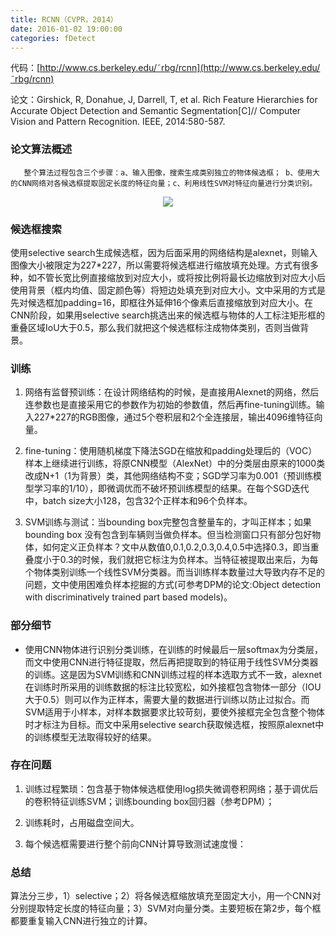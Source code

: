 ```yaml
---
title: RCNN（CVPR，2014）
date: 2016-01-02 19:00:00
categories: fDetect
---
```


<script type="text/javascript" src="http://cdn.mathjax.org/mathjax/latest/MathJax.js?config=default"></script>

代码：[http://www.cs.berkeley.edu/˜rbg/rcnn](http://www.cs.berkeley.edu/˜rbg/rcnn)

论文：Girshick, R, Donahue, J, Darrell, T, et al. Rich Feature Hierarchies for Accurate Object Detection and Semantic Segmentation[C]// Computer Vision and Pattern Recognition. IEEE, 2014:580-587.

### 论文算法概述

       整个算法过程包含三个步骤：a、输入图像，搜索生成类别独立的物体候选框； b、使用大的CNN网络对各候选框提取固定长度的特征向量；c、利用线性SVM对特征向量进行分类识别。

<center><img src="{{ site.baseurl }}/images/pdDetect/rcnn1.jpg"></center>

### 候选框搜索

   使用selective search生成候选框，因为后面采用的网络结构是alexnet，则输入图像大小被限定为227*227，所以需要将候选框进行缩放填充处理。方式有很多种，如不管长宽比例直接缩放到对应大小，或将按比例将最长边缩放到对应大小后使用背景（框内均值、固定颜色等）将短边处填充到对应大小。文中采用的方式是先对候选框加padding=16，即框往外延伸16个像素后直接缩放到对应大小。在CNN阶段，如果用selective search挑选出来的候选框与物体的人工标注矩形框的重叠区域IoU大于0.5，那么我们就把这个候选框标注成物体类别，否则当做背景。

### 训练

1. 网络有监督预训练：在设计网络结构的时候，是直接用Alexnet的网络，然后连参数也是直接采用它的参数作为初始的参数值，然后再fine-tuning训练。输入227*227的RGB图像，通过5个卷积层和2个全连接层，输出4096维特征向量。

2. fine-tuning：使用随机梯度下降法SGD在缩放和padding处理后的（VOC）样本上继续进行训练，将原CNN模型（AlexNet）中的分类层由原来的1000类改成N+1（1为背景）类，其他网络结构不变；SGD学习率为0.001（预训练模型学习率的1/10），即微调优而不破坏预训练模型的结果。在每个SGD迭代中，batch size大小128，包含32个正样本和96个负样本。

3.  SVM训练与测试：当bounding box完整包含整量车的，才叫正样本；如果bounding box 没有包含到车辆则当做负样本。但当检测窗口只有部分包好物体，如何定义正负样本？文中从数值0,0.1,0.2,0.3,0.4,0.5中选择0.3，即当重叠度小于0.3的时候，我们就把它标注为负样本。当特征被提取出来后，为每个物体类别训练一个线性SVM分类器。而当训练样本数量过大导致内存不足的问题，文中使用困难负样本挖掘的方式(可参考DPM的论文:Object detection with discriminatively trained part based models)。

### 部分细节

* 使用CNN物体进行识别分类训练，在训练的时候最后一层softmax为分类层，而文中使用CNN进行特征提取，然后再把提取到的特征用于线性SVM分类器的训练。这是因为SVM训练和CNN训练过程的样本选取方式不一致，alexnet在训练时所采用的训练数据的标注比较宽松，如外接框包含物体一部分（IOU大于0.5）则可以作为正样本，需要大量的数据进行训练以防止过拟合。而SVM适用于小样本，对样本数据要求比较苛刻，要使外接框完全包含整个物体时才标注为目标。而文中采用selective search获取候选框，按照原alexnet中的训练模型无法取得较好的结果。

### 存在问题

1. 训练过程繁琐：包含基于物体候选框使用log损失微调卷积网络；基于调优后的卷积特征训练SVM；训练bounding box回归器（参考DPM）；

2. 训练耗时，占用磁盘空间大。

3. 每个候选框需要进行整个前向CNN计算导致测试速度慢：

### 总结

   算法分三步，1）selective；2）将各候选框缩放填充至固定大小，用一个CNN对分别提取特定长度的特征向量；3）SVM对向量分类。主要短板在第2步，每个框都要重复输入CNN进行独立的计算。


